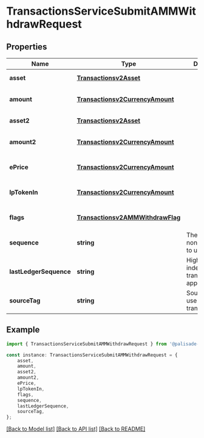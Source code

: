 # TransactionsServiceSubmitAMMWithdrawRequest


## Properties

Name | Type | Description | Notes
------------ | ------------- | ------------- | -------------
**asset** | [**Transactionsv2Asset**](Transactionsv2Asset.md) |  | [default to undefined]
**amount** | [**Transactionsv2CurrencyAmount**](Transactionsv2CurrencyAmount.md) |  | [optional] [default to undefined]
**asset2** | [**Transactionsv2Asset**](Transactionsv2Asset.md) |  | [default to undefined]
**amount2** | [**Transactionsv2CurrencyAmount**](Transactionsv2CurrencyAmount.md) |  | [optional] [default to undefined]
**ePrice** | [**Transactionsv2CurrencyAmount**](Transactionsv2CurrencyAmount.md) |  | [optional] [default to undefined]
**lpTokenIn** | [**Transactionsv2CurrencyAmount**](Transactionsv2CurrencyAmount.md) |  | [optional] [default to undefined]
**flags** | [**Transactionsv2AMMWithdrawFlag**](Transactionsv2AMMWithdrawFlag.md) |  | [optional] [default to undefined]
**sequence** | **string** | The blockchain nonce/sequence to use | [optional] [default to undefined]
**lastLedgerSequence** | **string** | Highest ledger index this transaction can appear in. | [optional] [default to undefined]
**sourceTag** | **string** | Source tag to use for this transaction | [optional] [default to undefined]

## Example

```typescript
import { TransactionsServiceSubmitAMMWithdrawRequest } from '@palisade-inc/typescript-sdk';

const instance: TransactionsServiceSubmitAMMWithdrawRequest = {
    asset,
    amount,
    asset2,
    amount2,
    ePrice,
    lpTokenIn,
    flags,
    sequence,
    lastLedgerSequence,
    sourceTag,
};
```

[[Back to Model list]](../README.md#documentation-for-models) [[Back to API list]](../README.md#documentation-for-api-endpoints) [[Back to README]](../README.md)
